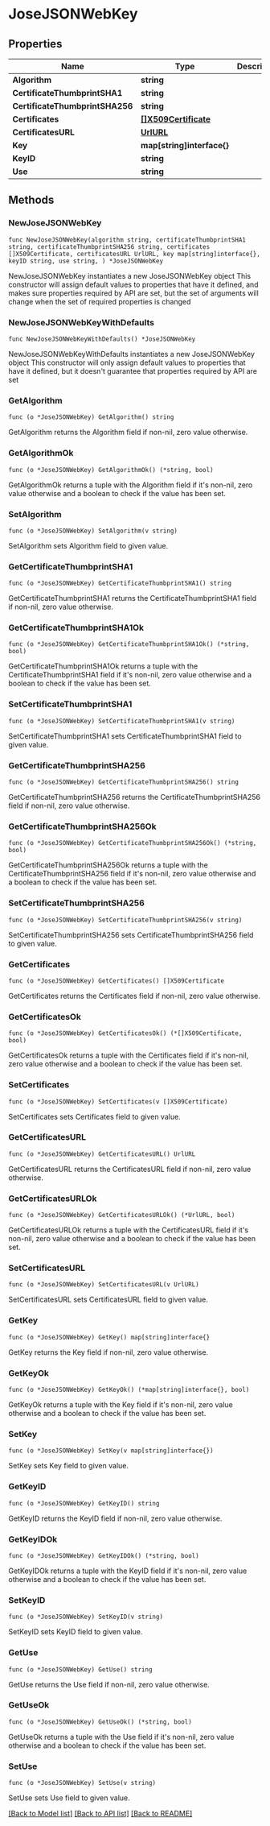 # JoseJSONWebKey

## Properties

Name | Type | Description | Notes
------------ | ------------- | ------------- | -------------
**Algorithm** | **string** |  | 
**CertificateThumbprintSHA1** | **string** |  | 
**CertificateThumbprintSHA256** | **string** |  | 
**Certificates** | [**[]X509Certificate**](X509Certificate.md) |  | 
**CertificatesURL** | [**UrlURL**](UrlURL.md) |  | 
**Key** | **map[string]interface{}** |  | 
**KeyID** | **string** |  | 
**Use** | **string** |  | 

## Methods

### NewJoseJSONWebKey

`func NewJoseJSONWebKey(algorithm string, certificateThumbprintSHA1 string, certificateThumbprintSHA256 string, certificates []X509Certificate, certificatesURL UrlURL, key map[string]interface{}, keyID string, use string, ) *JoseJSONWebKey`

NewJoseJSONWebKey instantiates a new JoseJSONWebKey object
This constructor will assign default values to properties that have it defined,
and makes sure properties required by API are set, but the set of arguments
will change when the set of required properties is changed

### NewJoseJSONWebKeyWithDefaults

`func NewJoseJSONWebKeyWithDefaults() *JoseJSONWebKey`

NewJoseJSONWebKeyWithDefaults instantiates a new JoseJSONWebKey object
This constructor will only assign default values to properties that have it defined,
but it doesn't guarantee that properties required by API are set

### GetAlgorithm

`func (o *JoseJSONWebKey) GetAlgorithm() string`

GetAlgorithm returns the Algorithm field if non-nil, zero value otherwise.

### GetAlgorithmOk

`func (o *JoseJSONWebKey) GetAlgorithmOk() (*string, bool)`

GetAlgorithmOk returns a tuple with the Algorithm field if it's non-nil, zero value otherwise
and a boolean to check if the value has been set.

### SetAlgorithm

`func (o *JoseJSONWebKey) SetAlgorithm(v string)`

SetAlgorithm sets Algorithm field to given value.


### GetCertificateThumbprintSHA1

`func (o *JoseJSONWebKey) GetCertificateThumbprintSHA1() string`

GetCertificateThumbprintSHA1 returns the CertificateThumbprintSHA1 field if non-nil, zero value otherwise.

### GetCertificateThumbprintSHA1Ok

`func (o *JoseJSONWebKey) GetCertificateThumbprintSHA1Ok() (*string, bool)`

GetCertificateThumbprintSHA1Ok returns a tuple with the CertificateThumbprintSHA1 field if it's non-nil, zero value otherwise
and a boolean to check if the value has been set.

### SetCertificateThumbprintSHA1

`func (o *JoseJSONWebKey) SetCertificateThumbprintSHA1(v string)`

SetCertificateThumbprintSHA1 sets CertificateThumbprintSHA1 field to given value.


### GetCertificateThumbprintSHA256

`func (o *JoseJSONWebKey) GetCertificateThumbprintSHA256() string`

GetCertificateThumbprintSHA256 returns the CertificateThumbprintSHA256 field if non-nil, zero value otherwise.

### GetCertificateThumbprintSHA256Ok

`func (o *JoseJSONWebKey) GetCertificateThumbprintSHA256Ok() (*string, bool)`

GetCertificateThumbprintSHA256Ok returns a tuple with the CertificateThumbprintSHA256 field if it's non-nil, zero value otherwise
and a boolean to check if the value has been set.

### SetCertificateThumbprintSHA256

`func (o *JoseJSONWebKey) SetCertificateThumbprintSHA256(v string)`

SetCertificateThumbprintSHA256 sets CertificateThumbprintSHA256 field to given value.


### GetCertificates

`func (o *JoseJSONWebKey) GetCertificates() []X509Certificate`

GetCertificates returns the Certificates field if non-nil, zero value otherwise.

### GetCertificatesOk

`func (o *JoseJSONWebKey) GetCertificatesOk() (*[]X509Certificate, bool)`

GetCertificatesOk returns a tuple with the Certificates field if it's non-nil, zero value otherwise
and a boolean to check if the value has been set.

### SetCertificates

`func (o *JoseJSONWebKey) SetCertificates(v []X509Certificate)`

SetCertificates sets Certificates field to given value.


### GetCertificatesURL

`func (o *JoseJSONWebKey) GetCertificatesURL() UrlURL`

GetCertificatesURL returns the CertificatesURL field if non-nil, zero value otherwise.

### GetCertificatesURLOk

`func (o *JoseJSONWebKey) GetCertificatesURLOk() (*UrlURL, bool)`

GetCertificatesURLOk returns a tuple with the CertificatesURL field if it's non-nil, zero value otherwise
and a boolean to check if the value has been set.

### SetCertificatesURL

`func (o *JoseJSONWebKey) SetCertificatesURL(v UrlURL)`

SetCertificatesURL sets CertificatesURL field to given value.


### GetKey

`func (o *JoseJSONWebKey) GetKey() map[string]interface{}`

GetKey returns the Key field if non-nil, zero value otherwise.

### GetKeyOk

`func (o *JoseJSONWebKey) GetKeyOk() (*map[string]interface{}, bool)`

GetKeyOk returns a tuple with the Key field if it's non-nil, zero value otherwise
and a boolean to check if the value has been set.

### SetKey

`func (o *JoseJSONWebKey) SetKey(v map[string]interface{})`

SetKey sets Key field to given value.


### GetKeyID

`func (o *JoseJSONWebKey) GetKeyID() string`

GetKeyID returns the KeyID field if non-nil, zero value otherwise.

### GetKeyIDOk

`func (o *JoseJSONWebKey) GetKeyIDOk() (*string, bool)`

GetKeyIDOk returns a tuple with the KeyID field if it's non-nil, zero value otherwise
and a boolean to check if the value has been set.

### SetKeyID

`func (o *JoseJSONWebKey) SetKeyID(v string)`

SetKeyID sets KeyID field to given value.


### GetUse

`func (o *JoseJSONWebKey) GetUse() string`

GetUse returns the Use field if non-nil, zero value otherwise.

### GetUseOk

`func (o *JoseJSONWebKey) GetUseOk() (*string, bool)`

GetUseOk returns a tuple with the Use field if it's non-nil, zero value otherwise
and a boolean to check if the value has been set.

### SetUse

`func (o *JoseJSONWebKey) SetUse(v string)`

SetUse sets Use field to given value.



[[Back to Model list]](../README.md#documentation-for-models) [[Back to API list]](../README.md#documentation-for-api-endpoints) [[Back to README]](../README.md)


